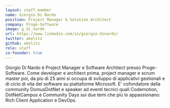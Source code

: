 ```yaml
---
layout: staff_member
name: Giorgio Di Nardo
position: Project Manager & Solution Architect
company: Proge-Software
image: g_di_nardo
url: https://www.linkedin.com/in/giorgio-dinardo/
twitter: akelitz
github: akelitz
role: staff
co-founder: true
---
```

Giorgio Di Nardo è Project Manager e Software Architect presso Proge-Software.
Come developer e architect prima, project manager e scrum master poi, da più di 25 anni si occupa di sviluppo di applicativi gestionali e di ciclo di vita del software su piattaforme Microsoft.
E' cofondatore della community DomusDotNet e speaker ad eventi tecnici quali Codemotion, DotNetCampus e Community Days sui due temi che più lo appassionano: Rich Client Application e DevOps.
